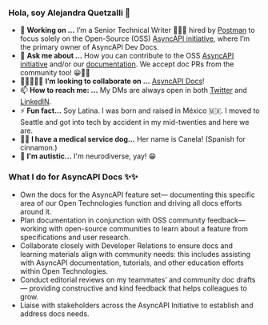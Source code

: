 ### Hola, soy Alejandra Quetzalli 🦄

- 📄 **Working on ...** I’m a Senior Technical Writer 👩🏻‍💻 hired by [Postman](https://www.postman.com/alejandra-quetzalli) to focus solely on the Open-Source (OSS) [AsyncAPI initiative](https://www.asyncapi.com/), where I’m the primary owner of AsyncAPI Dev Docs.
- 💬 **Ask me about ...** How you can contribute to the OSS [AsyncAPI initiative](https://www.asyncapi.com/) and/or our [documentation](https://www.asyncapi.com/docs/getting-started). We accept doc PRs from the community too! 😀👍🏽
- 👩🏻‍🤝‍👩🏽 **I’m looking to collaborate on ...** [AsyncAPI Docs](https://www.asyncapi.com/docs/getting-started)! 
- 📫 **How to reach me: ...** My DMs are always open in both [Twitter](https://twitter.com/QuetzalliAle) and [LinkedIN](https://www.linkedin.com/in/alejandra-quetzalli/). 
- ⚡ **Fun fact...** Soy Latina. I was born and raised in México 🇲🇽. I moved to Seattle and got into tech by accident in my mid-twenties and here we are. 
- 🐕‍🦺 **I have a medical service dog...** Her name is Canela! (Spanish for cinnamon.)
- 🧠 **I'm autistic...** I'm neurodiverse, yay! 😁 


### What I do for AsyncAPI Docs ✨✨
- Own the docs for the AsyncAPI feature set— documenting this specific area of our Open Technologies function and driving all docs efforts around it.
- Plan documentation in conjunction with OSS community feedback— working with open-source communities to learn about a feature from specifications and user research.
- Collaborate closely with Developer Relations to ensure docs and learning materials align with community needs: this includes assisting with AsyncAPI documentation, tutorials, and other education efforts within Open Technologies.
- Conduct editorial reviews on my teammates’ and community doc drafts— providing constructive and kind feedback that helps colleagues to grow.
- Liaise with stakeholders across the AsyncAPI Initiative to establish and address docs needs.


<!--
**alequetzalli/alequetzalli** is a ✨ _special_ ✨ repository because its `README.md` (this file) appears on your GitHub profile.
-->
